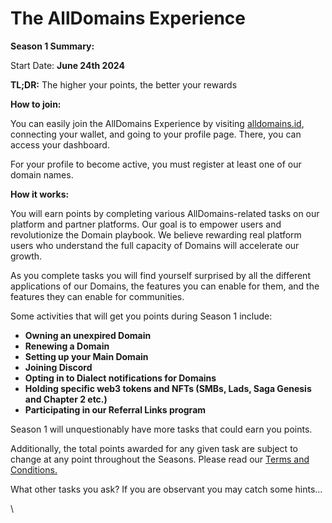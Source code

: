 # The AllDomains Experience

**Season 1 Summary:**

Start Date: **June 24th 2024**

**TL;DR:** The higher your points, the better your rewards

**How to join:**&#x20;

You can easily join the AllDomains Experience by visiting [alldomains.id](https://alldomains.id), connecting your wallet, and going to your profile page. There, you can access your dashboard.&#x20;

For your profile to become active, you must register at least one of our domain names.

**How it works:**

You will earn points by completing various AllDomains-related tasks on our platform and partner platforms. Our goal is to empower users and revolutionize the Domain playbook. We believe rewarding real platform users who understand the full capacity of Domains will accelerate our growth.

As you complete tasks you will find yourself surprised by all the different applications of our Domains, the features you can enable for them, and the features they can enable for communities.

Some activities that will get you points during Season 1 include:

* **Owning an unexpired Domain**
* **Renewing a Domain**
* **Setting up your Main Domain**
* **Joining Discord**
* **Opting in to Dialect notifications for Domains**&#x20;
* **Holding specific web3 tokens and NFTs (SMBs, Lads, Saga Genesis and Chapter 2 etc.)**
* **Participating in our Referral Links program**

Season 1 will unquestionably have more tasks that could earn you points.&#x20;

Additionally, the total points awarded for any given task are subject to change at any point throughout the Seasons. Please read our [Terms and Conditions.](terms-and-conditions.md)

What other tasks you ask? If you are observant you may catch some hints...

\
